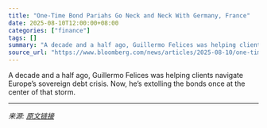 ```yaml
---
title: "One-Time Bond Pariahs Go Neck and Neck With Germany, France"
date: 2025-08-10T12:00:00+08:00
categories: ["finance"]
tags: []
summary: "A decade and a half ago, Guillermo Felices was helping clients navigate Europe’s sovereign debt crisis. Now, he’s extolling the bonds once at the center of that storm."
source_url: "https://www.bloomberg.com/news/articles/2025-08-10/one-time-bond-pariahs-go-neck-and-neck-with-germany-france"
---
```


A decade and a half ago, Guillermo Felices was helping clients navigate Europe’s sovereign debt crisis. Now, he’s extolling the bonds once at the center of that storm.

---

*来源: [原文链接](https://www.bloomberg.com/news/articles/2025-08-10/one-time-bond-pariahs-go-neck-and-neck-with-germany-france)*
